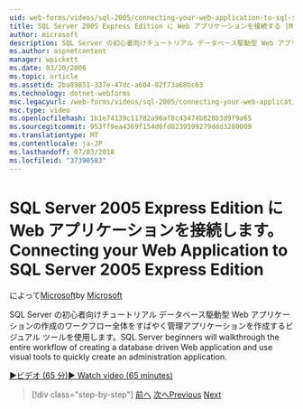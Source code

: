 ```yaml
---
uid: web-forms/videos/sql-2005/connecting-your-web-application-to-sql-server-2005-express-edition
title: SQL Server 2005 Express Edition に Web アプリケーションを接続する |Microsoft Docs
author: microsoft
description: SQL Server の初心者向けチュートリアル データベース駆動型 Web アプリケーションの作成のワークフロー全体され、administrat をすばやく作成するビジュアル ツールを使用しています.
ms.author: aspnetcontent
manager: wpickett
ms.date: 03/20/2006
ms.topic: article
ms.assetid: 2ba89851-337e-47dc-a604-82f73a68bc63
ms.technology: dotnet-webforms
msc.legacyurl: /web-forms/videos/sql-2005/connecting-your-web-application-to-sql-server-2005-express-edition
msc.type: video
ms.openlocfilehash: 1b1e74139c11782a96af8c43474b828b3d9f9a65
ms.sourcegitcommit: 953ff9ea4369f154d6fd0239599279ddd3280009
ms.translationtype: MT
ms.contentlocale: ja-JP
ms.lasthandoff: 07/03/2018
ms.locfileid: "37390583"
---
```

<a name="connecting-your-web-application-to-sql-server-2005-express-edition"></a><span data-ttu-id="787d6-103">SQL Server 2005 Express Edition に Web アプリケーションを接続します。</span><span class="sxs-lookup"><span data-stu-id="787d6-103">Connecting your Web Application to SQL Server 2005 Express Edition</span></span>
====================
<span data-ttu-id="787d6-104">によって[Microsoft](https://github.com/microsoft)</span><span class="sxs-lookup"><span data-stu-id="787d6-104">by [Microsoft](https://github.com/microsoft)</span></span>

<span data-ttu-id="787d6-105">SQL Server の初心者向けチュートリアル データベース駆動型 Web アプリケーションの作成のワークフロー全体をすばやく管理アプリケーションを作成するビジュアル ツールを使用します。</span><span class="sxs-lookup"><span data-stu-id="787d6-105">SQL Server beginners will walkthrough the entire workflow of creating a database driven Web application and use visual tools to quickly create an administration application.</span></span>

[<span data-ttu-id="787d6-106">&#9654;ビデオ (65 分)</span><span class="sxs-lookup"><span data-stu-id="787d6-106">&#9654; Watch video (65 minutes)</span></span>](https://channel9.msdn.com/Blogs/ASP-NET-Site-Videos/connecting-your-web-application-to-sql-server-2005-express-edition)

> [!div class="step-by-step"]
> <span data-ttu-id="787d6-107">[前へ](understanding-security-and-network-connectivity.md)
> [次へ](using-sql-server-management-studio.md)</span><span class="sxs-lookup"><span data-stu-id="787d6-107">[Previous](understanding-security-and-network-connectivity.md)
[Next](using-sql-server-management-studio.md)</span></span>
